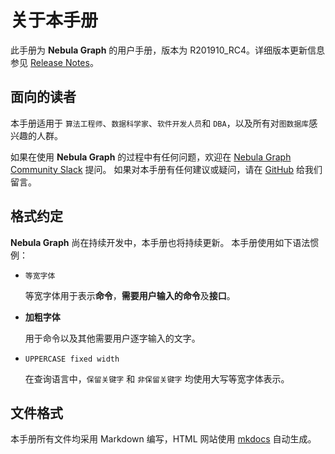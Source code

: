 # 关于本手册

此手册为 **Nebula Graph** 的用户手册，版本为 R201910_RC4。详细版本更新信息参见 [Release Notes](https://github.com/vesoft-inc/nebula/releases)。

## 面向的读者

本手册适用于 `算法工程师`、`数据科学家`、`软件开发人员`和 `DBA`，以及所有对`图数据库`感兴趣的人群。

如果在使用 **Nebula Graph** 的过程中有任何问题，欢迎在 [Nebula Graph Community Slack](https://join.slack.com/t/nebulagraph/shared_invite/enQtNjIzMjQ5MzE2OTQ2LTM0MjY0MWFlODg3ZTNjMjg3YWU5ZGY2NDM5MDhmOGU2OWI5ZWZjZDUwNTExMGIxZTk2ZmQxY2Q2MzM1OWJhMmY#") 提问。
如果对本手册有任何建议或疑问，请在 [GitHub](https://github.com/vesoft-inc/nebula/issues) 给我们留言。

## 格式约定

**Nebula Graph** 尚在持续开发中，本手册也将持续更新。
本手册使用如下语法惯例：

- `等宽字体`

    等宽字体用于表示**命令**，**需要用户输入的命令**及**接口**。

- **加粗字体**

    用于命令以及其他需要用户逐字输入的文字。

- `UPPERCASE fixed width`

    在查询语言中，`保留关键字` 和 `非保留关键字` 均使用大写等宽字体表示。

## 文件格式

本手册所有文件均采用 Markdown 编写，HTML 网站使用 [mkdocs](https://www.mkdocs.org/) 自动生成。
